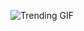 
<!-- GIF_SECTION -->
![Trending GIF](https://media1.giphy.com/media/v1.Y2lkPThiYjIxNzcyZXV2ZWc4ZjQwM2pubTUzaXA4Nml6dGQ2ZW4zbGN5Y3pzZnZobmIxNiZlcD12MV9naWZzX3NlYXJjaCZjdD1n/gmg7s5bBQzlN6/giphy.gif)
<!-- END_GIF_SECTION -->
